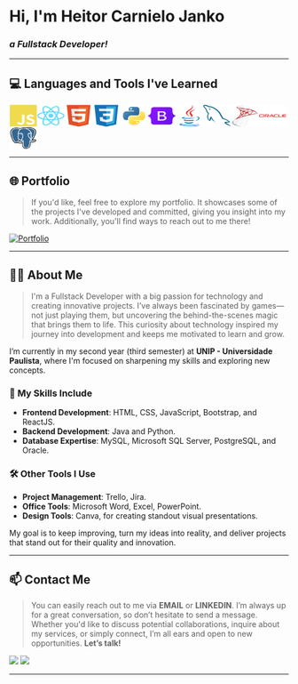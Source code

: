 # Hi, I'm **Heitor Carnielo Janko**  
### *a Fullstack Developer!*

---

<!--[![Anurag's GitHub stats](https://github-readme-stats.vercel.app/api?username=HelloBigBoi124&show_icons=true&theme=radical)](https://github.com/HelloBigBoi124/github-readme-stats)-->

## 💻 **Languages and Tools I've Learned**
<div style="display: flex; flex-wrap: wrap;">
  <img align="center" alt="Heitor-Js" height="40" width="50" src="https://raw.githubusercontent.com/devicons/devicon/master/icons/javascript/javascript-plain.svg">
  <img align="center" alt="Heitor-React" height="40" width="50" src="https://raw.githubusercontent.com/devicons/devicon/master/icons/react/react-original.svg">
  <img align="center" alt="Heitor-HTML" height="40" width="50" src="https://raw.githubusercontent.com/devicons/devicon/master/icons/html5/html5-original.svg">
  <img align="center" alt="Heitor-CSS" height="40" width="50" src="https://raw.githubusercontent.com/devicons/devicon/master/icons/css3/css3-original.svg">
  <img align="center" alt="Heitor-Python" height="40" width="50" src="https://raw.githubusercontent.com/devicons/devicon/master/icons/python/python-original.svg">
  <img align="center" alt="Heitor-Bootstrap" height="40" width="50" src="https://raw.githubusercontent.com/devicons/devicon/master/icons/bootstrap/bootstrap-original.svg">
  <img align="center" alt="Heitor-Java" height="40" width="50" src="https://raw.githubusercontent.com/devicons/devicon/master/icons/java/java-original.svg">
  <img align="center" alt="Heitor-MySQL" height="40" width="50" src="https://raw.githubusercontent.com/devicons/devicon/master/icons/mysql/mysql-original.svg">
  <img align="center" alt="Heitor-Microsoft SQL Server" height="40" width="50" src="https://raw.githubusercontent.com/devicons/devicon/master/icons/microsoftsqlserver/microsoftsqlserver-original.svg">
  <img align="center" alt="Heitor-Oracle" height="40" width="50" src="https://raw.githubusercontent.com/devicons/devicon/master/icons/oracle/oracle-original.svg">
  <img align="center" alt="Heitor-PostgreSQL" height="40" width="50" src="https://raw.githubusercontent.com/devicons/devicon/master/icons/postgresql/postgresql-original.svg">
</div>

---

## 🌐 **Portfolio**
> If you'd like, feel free to explore my portfolio. It showcases some of the projects I've developed and committed, giving you insight into my work. Additionally, you'll find ways to reach out to me there!

[![Portfolio](https://img.shields.io/badge/Portfolio-Heitor%20Janko-blue?style=flat-square&logo=firefox)](https://hellobigboi124.github.io/Portfolio-heitor)

---

## 🙋‍♂️ **About Me**
> I'm a Fullstack Developer with a big passion for technology and creating innovative projects. I’ve always been fascinated by games—not just playing them, but uncovering the behind-the-scenes magic that brings them to life. This curiosity about technology inspired my journey into development and keeps me motivated to learn and grow.

I’m currently in my second year (third semester) at **UNIP - Universidade Paulista**, where I'm focused on sharpening my skills and exploring new concepts.

### 🔧 **My Skills Include**
- **Frontend Development**: HTML, CSS, JavaScript, Bootstrap, and ReactJS.
- **Backend Development**: Java and Python.
- **Database Expertise**: MySQL, Microsoft SQL Server, PostgreSQL, and Oracle.

### 🛠️ **Other Tools I Use**
- **Project Management**: Trello, Jira.
- **Office Tools**: Microsoft Word, Excel, PowerPoint.
- **Design Tools**: Canva, for creating standout visual presentations.

My goal is to keep improving, turn my ideas into reality, and deliver projects that stand out for their quality and innovation.

---

## 📫 **Contact Me**
> You can easily reach out to me via **EMAIL** or **LINKEDIN**. I’m always up for a great conversation, so don’t hesitate to send a message. Whether you'd like to discuss potential collaborations, inquire about my services, or simply connect, I’m all ears and open to new opportunities. **Let’s talk!**

<a href="mailto:heitorcarnielo@gmail.com"><img src="https://img.shields.io/badge/-Gmail-%23333?style=for-the-badge&logo=gmail&logoColor=white" target="_blank"></a>
<a href="https://www.linkedin.com/in/heitor-carnielo-janko-873bb1348/" target="_blank"><img src="https://img.shields.io/badge/-LinkedIn-%230077B5?style=for-the-badge&logo=linkedin&logoColor=white" target="_blank"></a>

---
